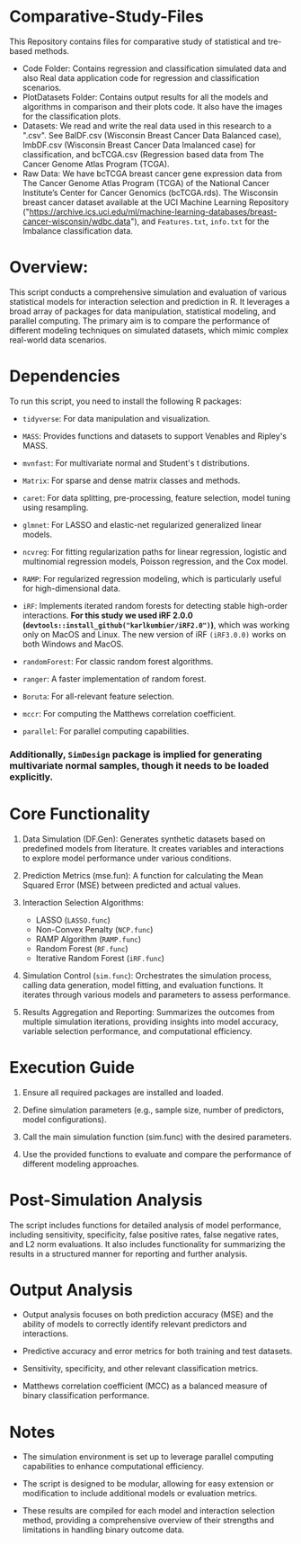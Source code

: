 # Comparative-Study-Files
This Repository contains files for comparative study of statistical and tre-based methods.
- Code Folder: Contains regression and classification simulated data and also Real data application code for regression and classification scenarios.
- PlotDatasets Folder: Contains output results for all the models and algorithms in comparison and their plots code. It also have the images for the classification plots.
- Datasets: We read and write the real data used in this research to a ".csv". See BalDF.csv (Wisconsin Breast Cancer Data Balanced case), ImbDF.csv (Wisconsin Breast Cancer Data Imalanced case) for classification, and bcTCGA.csv (Regression based data from The Cancer Genome Atlas Program (TCGA).
- Raw Data: We have bcTCGA breast cancer gene expression data from The Cancer Genome Atlas Program (TCGA) of the National Cancer Institute’s Center for Cancer Genomics (bcTCGA.rds). The Wisconsin breast cancer dataset available at the UCI Machine Learning Repository ("https://archive.ics.uci.edu/ml/machine-learning-databases/breast-cancer-wisconsin/wdbc.data"), and `Features.txt`, `info.txt` for the Imbalance classification data.

# Overview:

This script conducts a comprehensive simulation and evaluation of various statistical models for interaction selection and prediction in R. It leverages a broad array of packages for data manipulation, statistical modeling, and parallel computing. The primary aim is to compare the performance of different modeling techniques on simulated datasets, which mimic complex real-world data scenarios.

# Dependencies

To run this script, you need to install the following R packages:

- `tidyverse`: For data manipulation and visualization.

- `MASS`: Provides functions and datasets to support Venables and Ripley's MASS.

- `mvnfast`: For multivariate normal and Student's t distributions.

- `Matrix`: For sparse and dense matrix classes and methods.

- `caret`: For data splitting, pre-processing, feature selection, model tuning using resampling.

- `glmnet`: For LASSO and elastic-net regularized generalized linear models.

- `ncvreg`: For fitting regularization paths for linear regression, logistic and multinomial regression models, Poisson regression, and the Cox model.

- `RAMP`: For regularized regression modeling, which is particularly useful for high-dimensional data.

- `iRF`: Implements iterated random forests for detecting stable high-order interactions. **For this study we used iRF 2.0.0 (`devtools::install_github("karlkumbier/iRF2.0")`)**, which was working only on MacOS and Linux. The new version of iRF `(iRF3.0.0)` works on both Windows and MacOS. 

- `randomForest`: For classic random forest algorithms.

- `ranger`: A faster implementation of random forest.

- `Boruta`: For all-relevant feature selection.

- `mccr`: For computing the Matthews correlation coefficient.

- `parallel`: For parallel computing capabilities.

### Additionally, `SimDesign` package is implied for generating multivariate normal samples, though it needs to be loaded explicitly.

# Core Functionality

1. Data Simulation (DF.Gen): Generates synthetic datasets based on predefined models from literature. It creates variables and interactions to explore model performance under various conditions.

2. Prediction Metrics (mse.fun): A function for calculating the Mean Squared Error (MSE) between predicted and actual values.

3. Interaction Selection Algorithms:
    - LASSO (`LASSO.func`)
    - Non-Convex Penalty (`NCP.func`)
    - RAMP Algorithm (`RAMP.func`)
    - Random Forest (`RF.func`)
    - Iterative Random Forest (`iRF.func`)

4. Simulation Control (`sim.func`): Orchestrates the simulation process, calling data generation, model fitting, and evaluation functions. It iterates through various models and parameters to assess performance.

5. Results Aggregation and Reporting: Summarizes the outcomes from multiple simulation iterations, providing insights into model accuracy, variable selection performance, and computational efficiency.

# Execution Guide

1. Ensure all required packages are installed and loaded.

2. Define simulation parameters (e.g., sample size, number of predictors, model configurations).

3. Call the main simulation function (sim.func) with the desired parameters.

4. Use the provided functions to evaluate and compare the performance of different modeling approaches.

# Post-Simulation Analysis

The script includes functions for detailed analysis of model performance, including sensitivity, specificity, false positive rates, false negative rates, and L2 norm evaluations. It also includes functionality for summarizing the results in a structured manner for reporting and further analysis.

# Output Analysis

- Output analysis focuses on both prediction accuracy (MSE) and the ability of models to correctly identify relevant predictors and interactions.

- Predictive accuracy and error metrics for both training and test datasets.

- Sensitivity, specificity, and other relevant classification metrics.

- Matthews correlation coefficient (MCC) as a balanced measure of binary classification performance.


# Notes

- The simulation environment is set up to leverage parallel computing capabilities to enhance computational efficiency.

- The script is designed to be modular, allowing for easy extension or modification to include additional models or evaluation metrics.

- These results are compiled for each model and interaction selection method, providing a comprehensive overview of their strengths and limitations in handling binary outcome data.
